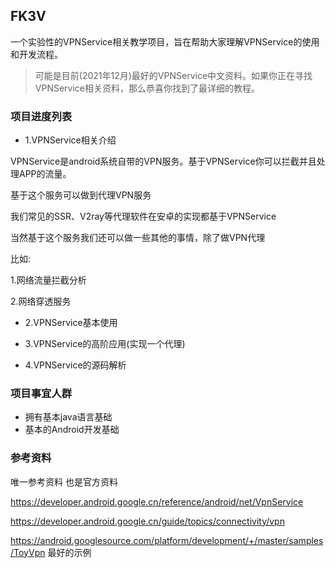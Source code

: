 ## FK3V

一个实验性的VPNService相关教学项目，旨在帮助大家理解VPNService的使用和开发流程。

>可能是目前(2021年12月)最好的VPNService中文资料。如果你正在寻找VPNService相关资料，那么恭喜你找到了最详细的教程。
                         
                                                                                                          

### 项目进度列表

- 1.VPNService相关介绍

VPNService是android系统自带的VPN服务。基于VPNService你可以拦截并且处理APP的流量。

基于这个服务可以做到代理VPN服务

我们常见的SSR、V2ray等代理软件在安卓的实现都基于VPNService

当然基于这个服务我们还可以做一些其他的事情，除了做VPN代理

比如:

1.网络流量拦截分析

2.网络穿透服务

  
- 2.VPNService基本使用


- 3.VPNService的高阶应用(实现一个代理)


- 4.VPNService的源码解析




### 项目事宜人群

- 拥有基本java语言基础
- 基本的Android开发基础


### 参考资料

唯一参考资料 也是官方资料

https://developer.android.google.cn/reference/android/net/VpnService

https://developer.android.google.cn/guide/topics/connectivity/vpn

https://android.googlesource.com/platform/development/+/master/samples/ToyVpn 最好的示例

[comment]: <> (Android VPNService简述    https://www.jianshu.com/p/d2e3ccd6bcb3)

[comment]: <> (有赞团队关于VPNSevice的介绍 https://tech.youzan.com/app-gateway-one-switch/ )

[comment]: <> (还有一些比如ssr_adnroid、clash_android、V2ray_android等项目的分析)


